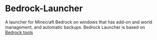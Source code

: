 # Bedrock-Launcher
A launcher for Minecraft Bedrock on windows that has add-on and world management, and automatic backups. 
Bedrock Launcher is based on [Bedrock tools](https://github.com/CreepyTnt/Bedrock-tools)
